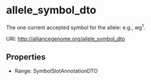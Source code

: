 # allele_symbol_dto

The one current accepted symbol for the allele: e.g., wg<sup>1</sup>.

URI: http://alliancegenome.org/allele_symbol_dto



<!-- no inheritance hierarchy -->


## Properties

 * Range: SymbolSlotAnnotationDTO


